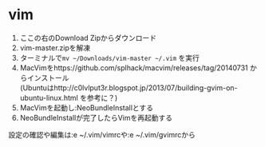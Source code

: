 vim
===
1. ここの右のDownload Zipからダウンロード
2. vim-master.zipを解凍
3. ターミナルで```mv ~/Downloads/vim-master ~/.vim``` を実行
4. MacVimをhttps://github.com/splhack/macvim/releases/tag/20140731 からインストール  
   (Ubuntuはhttp://c0lvlput3r.blogspot.jp/2013/07/building-gvim-on-ubuntu-linux.html を参考に？)
5. MacVimを起動し:NeoBundleInstallとする
6. NeoBundleInstallが完了したらVimを再起動する

設定の確認や編集は:e ~/.vim/vimrcや:e ~/.vim/gvimrcから
